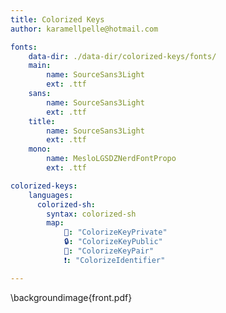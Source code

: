 ```yaml
---
title: Colorized Keys
author: karamellpelle@hotmail.com

fonts:
    data-dir: ./data-dir/colorized-keys/fonts/
    main:
        name: SourceSans3Light
        ext: .ttf
    sans: 
        name: SourceSans3Light
        ext: .ttf
    title:
        name: SourceSans3Light
        ext: .ttf
    mono:
        name: MesloLGSDZNerdFontPropo
        ext: .ttf

colorized-keys:
    languages:
      colorized-sh:
        syntax: colorized-sh
        map:
            🔑: "ColorizeKeyPrivate"
            🔒: "ColorizeKeyPublic"
            🔐: "ColorizeKeyPair"
            ❗: "ColorizeIdentifier"

---
```


\backgroundimage{front.pdf}

